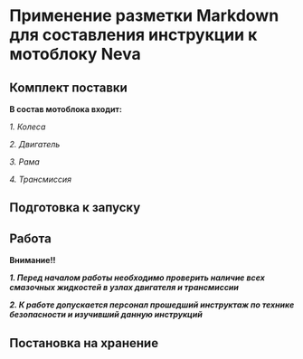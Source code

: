 # Применение разметки Markdown для составления инструкции к мотоблоку **Neva**

## Комплект поставки
**В состав мотоблока входит:**

*1. Колеса*

*2. Двигатель*

*3. Рама*

*4. Трансмиссия*

## Подготовка к запуску
## Работа
**Внимание!!** 

 ***1. Перед началом работы необходимо проверить наличие всех смазочных жидкостей в узлах двигателя и трансмиссии***

***2. К работе допускается персонал прошедший инструктаж по технике безопасности и изучивший данную инструкций***

## Постановка на хранение
